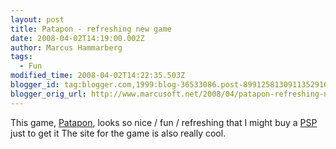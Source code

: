 ```yaml
---
layout: post
title: Patapon - refreshing new game
date: 2008-04-02T14:19:00.002Z
author: Marcus Hammarberg
tags:
  - Fun
modified_time: 2008-04-02T14:22:35.503Z
blogger_id: tag:blogger.com,1999:blog-36533086.post-8991258130911352916
blogger_orig_url: http://www.marcusoft.net/2008/04/patapon-refreshing-new-game.html
---
```


This game, [Patapon](http://www.us.playstation.com/patapon/), looks so
nice / fun / refreshing that I might buy a
[PSP](http://www.us.playstation.com/PSP/About) just to get it
The site for the game is also really cool.
